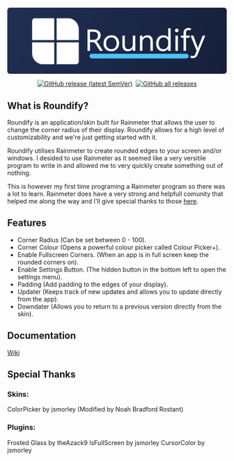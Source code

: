<img align="center" src="https://github.com/NoahBRostant/Roundify/blob/main/images/RoundifyBannerSmallRound.png?raw=true"></img>
<p align="center">
    <a href="https://github.com/noahbrostant/Roundify/releases/latest"><img style="margin-left: 2px; margin-right: 2px;" alt="GitHub release (latest SemVer)" src="https://img.shields.io/github/v/release/noahbrostant/Roundify?sort=semver"></a>
    <a href="https://github.com/noahbrostant/Roundify/releases/latest"><img style="margin-left: 2px; margin-right: 2px;" alt="GitHub all releases" src="https://img.shields.io/github/downloads/noahbrostant/Roundify/total"></a>
</p>

## What is Roundify?

Roundify is an application/skin built for Rainmeter that allows the user to change the corner radius of their display. Roundify allows for a high level of customizability and we're just getting started with it.

Roundify utilises Rainmeter to create rounded edges to your screen and/or windows. I desided to use Rainmeter as it seemed like a very versitile program to write in and allowed me to very quickly create something out of nothing.

This is however my first time programing a Rainmeter program so there was a lot to learn. Rainmeter does have a very strong and helpfull comunity that helped me along the way and I'll give special thanks to those [here](#special-thanks).

## Features

- Corner Radius (Can be set between 0 - 100).
- Corner Colour (Opens a powerful colour picker called Colour Picker+).
- Enable Fullscreen Corners. (When an app is in full screen keep the rounded corners on).
- Enable Settings Button. (The hidden button in the bottom left to open the settings menu).
- Padding (Add padding to the edges of your display).
- Updater (Keeps track of new updates and allows you to update directly from the app).
- Downdater (Allows you to return to a previous version directly from the skin).

## Documentation

[Wiki](https://github.com/NoahBRostant/Roundify/wiki)

## Special Thanks

### Skins:

ColorPicker by jsmorley (Modified by Noah Bradford Rostant)

### Plugins:

Frosted Glass by theAzack9
IsFullScreen by jsmorley
CursorColor by jsmorley